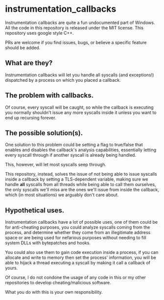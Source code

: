 # instrumentation_callbacks
Instrumentation callbacks are quite a fun undocumented part of Windows.
All the code in this repository is released under the MIT license.
This repository uses google style C++.

PRs are welcome if you find issues, bugs, or believe a specific feature should be added.

## What are they?
Instrumentation callbacks will let you handle all syscalls (and exceptions!) dispatched by a process on which you placed a callback. 

## The problem with callbacks.
Of course, every syscall will be caught, so while the callback is executing you normally shouldn't issue any more syscalls inside it unless you want to end up recursing forever.

## The possible solution(s).
One solution to this problem could be setting a flag to true/false that enables and disables the callback's analysis capabilities, essentially letting every syscall through if another syscall is already being handled.

This, however, will let most syscalls seep through.

This repository, instead, solves the issue of not being able to issue syscalls inside a callback by setting a TLS-dependent variable, making sure we handle **all** syscalls from all threads while being able to call them ourselves, the only syscalls we'll miss are the ones we'll issue from inside the callback, which (in most situations) we arguably don't care about.

## Hypothetical uses.
Instrumentation callbacks have a lot of possible uses, one of them could be for anti-cheating purposes, you could analyze syscalls coming from the process, and determine whether they come from an illegitimate address space or are being used for nefarious purposes without needing to fill system DLLs with bytepatches and hooks.

You could also use them to gain code execution inside a process, if you can allocate and write to memory then set the process' information, you will be able to hijack a thread executing a syscall by making it call a callback of yours.

Of course, I do not condone the usage of any code in this or my other repositories to develop cheating/malicious software.

What you do with this is your own responsibility.
